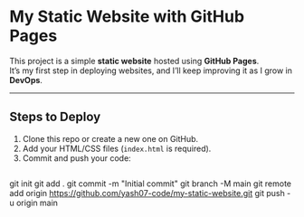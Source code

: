 #  My Static Website with GitHub Pages

This project is a simple **static website** hosted using **GitHub Pages**.  
It’s my first step in deploying websites, and I’ll keep improving it as I grow in **DevOps**.  

---

##  Steps to Deploy
1. Clone this repo or create a new one on GitHub.
2. Add your HTML/CSS files (`index.html` is required).
3. Commit and push your code:
   ```bash
git init
git add .
git commit -m "Initial commit"
git branch -M main
git remote add origin https://github.com/yash07-code/my-static-website.git
git push -u origin main

